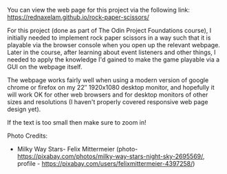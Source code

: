 You can view the web page for this project via the following link: https://rednaxelam.github.io/rock-paper-scissors/

For this project (done as part of The Odin Project Foundations course), I initially needed to implement rock paper scissors in a way such that it is playable via the browser console when you open up the relevant webpage. Later in the course, after learning about event listeners and other things, I needed to apply the knowledge I'd gained to make the game playable via a GUI on the webpage itself.

The webpage works fairly well when using a modern version of google chrome or firefox on my 22″ 1920x1080 desktop monitor, and hopefully it will work OK for other web browsers and for desktop monitors of other sizes and resolutions (I haven't properly covered responsive web page design yet).

If the text is too small then make sure to zoom in!

Photo Credits:
* Milky Way Stars- Felix Mittermeier (photo- https://pixabay.com/photos/milky-way-stars-night-sky-2695569/, profile - https://pixabay.com/users/felixmittermeier-4397258/)
